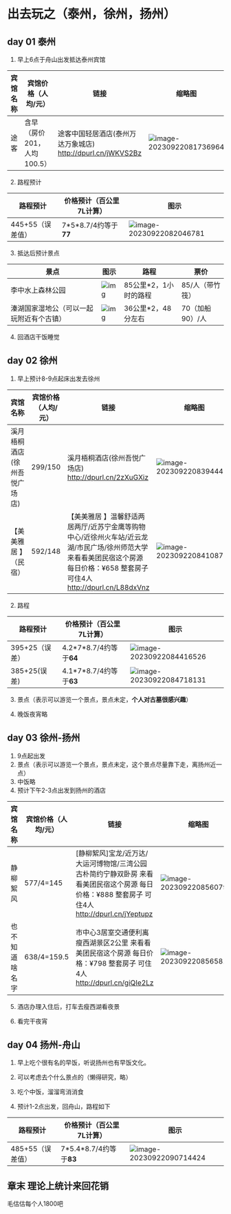 # 出去玩之（泰州，徐州，扬州）

## day 01 泰州

1. 早上6点于舟山出发抵达泰州宾馆

| 宾馆名称 | 宾馆价格（人均/元）        | 链接                                                         | 缩略图                                                       |
| -------- | -------------------------- | ------------------------------------------------------------ | ------------------------------------------------------------ |
| 途客     | 含早（房价201，人均100.5） | 途客中国轻居酒店(泰州万达万象城店)  http://dpurl.cn/jWKVS2Bz | ![image-20230922081736964](徐州.assets/image-20230922081736964.png) |

2. 路程预计

| 路程预计         | 价格预计（百公里7L计算） | 图示                                                         |
| ---------------- | ------------------------ | ------------------------------------------------------------ |
| 445+55（误差值） | 7\*5*8.7/4约等于**77**   | ![image-20230922082046781](徐州.assets/image-20230922082046781.png) |

3. 抵达后预计景点

| 景点                                     | 图示                                                         | 路程                  | 票价            |
| ---------------------------------------- | ------------------------------------------------------------ | --------------------- | --------------- |
| 李中水上森林公园                         | ![img](徐州.assets/a6bbef66-fe12-4ca9-977e-5453ed352af3.jpg) | 85公里*2，1小时的路程 | 85/人（带竹筏） |
| 溱湖国家湿地公（可以一起玩附近有个古镇） | ![img](徐州.assets/QJ9123208445.jpeg)                        | 36公里*2，48分左右    | 70（加船90）/人 |

4. 回酒店干饭睡觉

## day 02 徐州

1. 早上预计8-9点起床出发去徐州

| 宾馆名称                     | 宾馆价格（人均/元） | 链接                                                         | 缩略图                                                       |
| ---------------------------- | ------------------- | ------------------------------------------------------------ | ------------------------------------------------------------ |
| 溪月梧桐酒店(徐州吾悦广场店) | 299/150             | 溪月梧桐酒店(徐州吾悦广场店)  http://dpurl.cn/2zXuGXiz       | ![image-20230922083944411](徐州.assets/image-20230922083944411.png) |
| 【美美雅居 】（民宿）        | 592/148             | 【美美雅居 】温馨舒适两居两厅/近苏宁金鹰等购物中心/近徐州火车站/近云龙湖/市民广场/徐州师范大学 来看看美团民宿这个房源 每日价格：¥658 整套房子 可住4人  http://dpurl.cn/L88dxVnz | ![image-20230922084108739](徐州.assets/image-20230922084108739.png) |

2. 路程

| 路程预计       | 价格预计（百公里7L计算） | 图示                                                         |
| -------------- | ------------------------ | ------------------------------------------------------------ |
| 395+25（误差） | 4.2\*7*8.7/4约等于**64** | ![image-20230922084416526](徐州.assets/image-20230922084416526.png) |
| 385+25(误差)   | 4.1\*7*8.7/4约等于**63** | ![image-20230922084718131](徐州.assets/image-20230922084718131.png) |

3. 景点（表示可以游览一个景点，景点未定，**个人对古墓很感兴趣**）



4. 晚饭夜宵略

## day 03 徐州-扬州

1. 9点起出发
2. 景点（表示可以游览一个景点，景点未定，这个景点尽量靠下走，离扬州近一点）
3. 中饭略
4. 预计下午2-3点出发到扬州的酒店

| 宾馆名称       | 宾馆价格（人均/元） | 链接                                                         | 缩略图                                                       | 路程           | 路程价格                 | 路程示意图                                                   |
| -------------- | ------------------- | ------------------------------------------------------------ | ------------------------------------------------------------ | -------------- | ------------------------ | ------------------------------------------------------------ |
| 静柳絮风       | 577/4=145           | [静柳絮风]宝龙/近万达/大运河博物馆/三湾公园   古朴简约宁静双卧房 来看看美团民宿这个房源 每日价格：¥888 整套房子 可住4人  http://dpurl.cn/jYeptupz | ![image-20230922085607972](徐州.assets/image-20230922085607972.png) | 331+29(误差)   | 3.6\*7*8.7/4约等于**56** | ![image-20230922090340564](徐州.assets/image-20230922090340564.png) |
| 也不知道啥名字 | 638/4=159.5         | 市中心3居室交通便利离瘦西湖景区2公里 来看看美团民宿这个房源 每日价格：¥798 整套房子 可住4人  http://dpurl.cn/giQIe2Lz | ![image-20230922085658189](徐州.assets/image-20230922085658189.png) | 327+23（误差） | 3.5\*7*8.7/4约等于**54** | ![image-20230922090150856](徐州.assets/image-20230922090150856.png) |

5. 酒店办理入住后，打车去瘦西湖看夜景

6. 看完干夜宵

## day 04 扬州-舟山

1. 早上吃个很有名的早饭，听说扬州也有早饭文化。
2. 可以考虑去个什么景点的（懒得研究，略）
3. 吃个中饭，溜溜弯消消食

4. 预计1-2点出发，回舟山，路程如下

| 路程预计         | 价格预计（百公里7L计算） | 图示                                                         |
| ---------------- | ------------------------ | ------------------------------------------------------------ |
| 485+55（误差值） | 7\*5.4*8.7/4约等于**83** | ![image-20230922090714424](徐州.assets/image-20230922090714424.png) |

## 章末 理论上统计来回花销

毛估估每个人1800吧